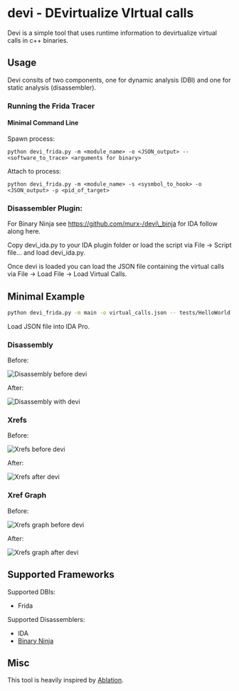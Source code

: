 # devi - DEvirtualize VIrtual calls

Devi is a simple tool that uses runtime information to devirtualize virtual calls in c++ binaries. 

## Usage

Devi consits of two components, one for dynamic analysis (DBI)  and one for static analysis (disassembler). 

### Running the Frida Tracer

#### Minimal Command Line

Spawn process:

```
python devi_frida.py -m <module_name> -o <JSON_output> -- <software_to_trace> <arguments for binary>
```

Attach to process:

```
python devi_frida.py -m <module_name> -s <sysmbol_to_hook> -o <JSON_output> -p <pid_of_target>
```

### Disassembler Plugin:

For Binary Ninja see https://github.com/murx-/devi\_binja for IDA follow along here. 

Copy devi\_ida.py to your IDA plugin folder or load the script via File -> Script file... and load devi\_ida.py.

Once devi is loaded you can load the JSON file containing the virtual calls via File -> Load File -> Load Virtual Calls. 

## Minimal Example

```bash
python devi_frida.py -m main -o virtual_calls.json -- tests/HelloWorld myArgs
```

Load JSON file into IDA Pro. 

### Disassembly

Before:

![Disassembly before devi](https://github.com/murx-/devi/blob/master/images/cpp-test-assembly-wo-devi.png)


After:

![Disassembly with devi](https://github.com/murx-/devi/blob/master/images/cpp-test-assembly-w-devi.PNG)

### Xrefs

Before:

![Xrefs before devi](https://github.com/murx-/devi/blob/master/images/cpp-test-xrefs-wo-devi.PNG)

After:

![Xrefs after devi](https://github.com/murx-/devi/blob/master/images/cpp-test-xrefs-w-devi.PNG)

### Xref Graph

Before:

![Xrefs graph before devi](https://github.com/murx-/devi/blob/master/images/cpp-test-xrefs-graphs-wo-devi2.PNG)

After:

![Xrefs graph after devi](https://github.com/murx-/devi/blob/master/images/cpp-test-xrefs-graphs-w-devi.PNG)

## Supported Frameworks

Supported DBIs:

- Frida

Supported Disassemblers:

- IDA
- [Binary Ninja](https://github.com/murx-/devi_binja)

## Misc

This tool is heavily inspired by [Ablation](https://github.com/cylance/Ablation). 
